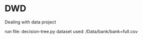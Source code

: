 # DWD
Dealing with data project

run file: decision-tree.py
dataset used: /Data/bank/bank=full.csv


